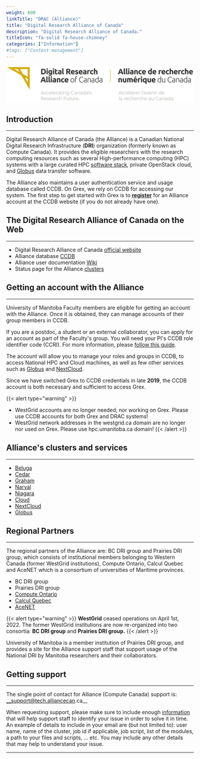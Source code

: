 ```yaml
---
weight: 600
linkTitle: "DRAC (Alliance)"
title: "Digital Research Alliance of Canada"
description: "Digital Research Alliance of Canada."
titleIcon: "fa-solid fa-house-chimney"
categories: ["Information"]
#tags: ["Content management"]
---
```


[![Digital Research Alliance of Canad](/alliance/Alliance_logo_English-first_slogan.jpg)](https://alliancecan.ca/)

## Introduction
---

Digital Research Alliance of Canada (the Alliance) is a Canadian National Digital Research Infrastructure (__DRI__) organization (formerly known as Compute Canada). It provides the eligible researchers with the research computing resources such as several High-performance computing (HPC) systems with a large curated HPC [software stack](https://docs.alliancecan.ca/wiki/Available_software), private OpenStack cloud, and [Globus](https://docs.alliancecan.ca/wiki/Globus) data transfer software. 

The Alliance also maintains a user authentication service and usage database called CCDB. On Grex, we rely on CCDB for accessing our system. The first step to get started with Grex is to [**register**](https://alliancecan.ca/en/services/advanced-research-computing/account-management/apply-account "Apply for an account") for an Alliance account at the CCDB website (if you do not already have one).

## The Digital Research Alliance of Canada on the Web
---

- Digital Research Alliance of Canada [official website](https://alliancecan.ca/)
- Alliance database [CCDB](https://ccdb.computecanada.ca/ "Compute Canada accounts database")
- Alliance user documentation [Wiki](https://docs.alliancecan.ca/wiki "the Alliance user documentation Wiki") 
- Status page for the Alliance [clusters](https://status.alliancecan.ca/ "Status page for the Alliance services and platforms")

## Getting an account with the Alliance
---

University of Manitoba Faculty members are eligible for getting an account with the Alliance. Once it is obtained, they can manage accounts of their group members in CCDB.

If you are a postdoc, a student or an external collaborator, you can apply for an account as part of the Faculty's group. You will need your PI's CCDB role identifier code (CCRI). For more information, please [follow this guide](https://alliancecan.ca/en/services/advanced-research-computing/account-management/apply-account "Apply for an account").

The account will allow you to manage your roles and groups in CCDB, to access National HPC and Cloud machines, as well as few other services such as [Globus](https://docs.alliancecan.ca/wiki/Globus "Globus") and [NextCloud](https://docs.alliancecan.ca/wiki/Nextcloud "NextCloud"). 

Since we have switched Grex to CCDB credentials in late **2019**, the CCDB account is both necessary and sufficient to access Grex.

{{< alert type="warning" >}}
* WestGrid accounts are no longer needed, nor working on Grex. Please use CCDB accounts for both Grex and DRAC systems!
* WestGrid network addresses in the westgrid.ca domain are no longer nor used on Grex. Please use hpc.umanitoba.ca domain!
{{< /alert >}}

## Alliance's clusters and services
---

* [Beluga](https://docs.alliancecan.ca/wiki/B%C3%A9luga/en)
* [Cedar](https://docs.alliancecan.ca/wiki/Cedar/en)
* [Graham](https://docs.alliancecan.ca/wiki/Graham/en)
* [Narval](https://docs.alliancecan.ca/wiki/Narval/en)
* [Niagara](https://docs.alliancecan.ca/wiki/Niagara/en)
* [Cloud](https://docs.alliancecan.ca/wiki/Cloud/en)
* [NextCloud](https://docs.alliancecan.ca/wiki/Nextcloud)
* [Globus](https://docs.alliancecan.ca/wiki/Globus)

## Regional Partners
---

The regional partners of the Alliance are: BC DRI group and Prairies DRI group, which consists of institutional members belonging to Western Canada (former WestGrid institutions), Compute Ontario, Calcul Quebec and AceNET which is a consortium of universities of Maritime provinces.

- BC DRI group
- Prairies DRI group
- [Compute Ontario](https://www.computeontario.ca/ "Compute Ontario official website")
- [Calcul Quebec](https://www.calculquebec.ca/ "Calcul Quebec official website")
- [AceNET](https://wiki.ace-net.ca/wiki/ACENET "AceNET official website")

{{< alert type="warning" >}}
__WestGrid__ ceased operations on April 1st, 2022. The former WestGrid institutions are now re-organized into two consortia: __BC DRI group__ and __Prairies DRI group.__
{{< /alert >}}

University of Manitoba is a member institution of Prairies DRI group, and provides a site for the Alliance support staff that support usage of the National DRI by Manitoba researchers and their collaborators. 

## Getting support
---

The single point of contact for Alliance (Compute Canada) support is: __support@tech.alliancecan.ca__

When requesting support, please make sure to include enough [information](https://docs.alliancecan.ca/wiki/Technical_support) that will help support staff to identify your issue in order to solve it in time. An example of details to include in your email are (but not limited to): user name, name of the cluster, job id if applicable, job script, list of the modules, a path to your files and scripts, ... etc. You may include any other details that may help to understand your issue. 

---

<!--
[![Digital Research Alliance of Canad](/alliance/Alliance_logo_English-first_slogan.jpg)](https://alliancecan.ca/)
-->

<!--
[![Digital Research Alliance of Canad](/alliance/Alliance_logo_English-first.jpg)](https://alliancecan.ca/)
-->

<!-- {{< treeview display="tree" />}} -->

<!-- Changes and update:
* Last reviewed on: Apr 26, 2024.
-->
